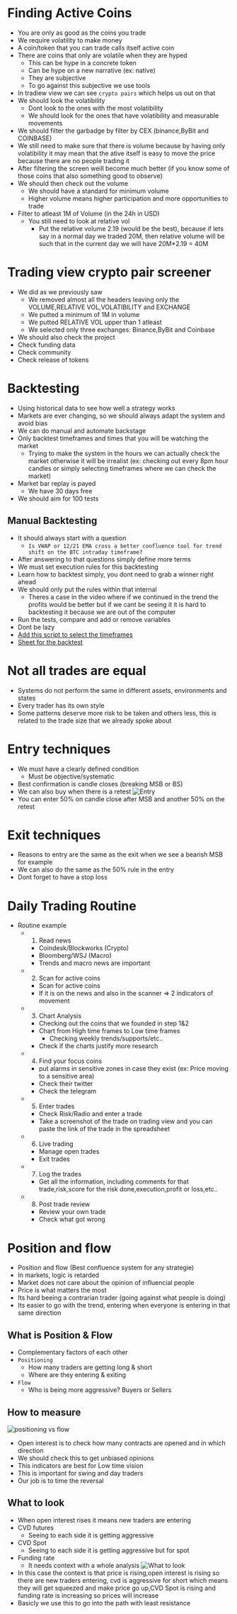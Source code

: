 # Finding Active Coins
- You are only as good as the coins you trade
- We require volatility to make money
- A coin/token that you can trade calls itself active coin
- There are coins that only are volatile when they are hyped
  - This can be hype in a concrete token
  - Can be hype on a new narrative (ex: native)
  - They are subjective
  - To go against this subjective we use tools
- In tradiew view we can see `crypto pairs` which helps us out on that
- We should look the volatibility
  - Dont look to the ones with the most volatibility
  - We should look for the ones that have volatibility and measurable movements
- We should filter the garbadge by filter by CEX (binance,ByBit and COINBASE)
- We still need to make sure that there is volume because by having only volatibility it may mean that the ative itself is easy to move the price because there are no people trading it
- After filtering the screen weill become much better (if you know some of those coins that also something good to observe)
- We should then check out the volume
  - We should have a standard for minimum volume
  - Higher volume means higher participation and more opportunities to trade
- Filter to atleast 1M of Volume (in the 24h in USD)
  - You still need to look at relative vol
    - Put the relative volume 2.19 (would be the best), because if lets say in a normal day we traded 20M, then relative volume will be such that in the current day we will have 20M*2.19 = 40M
# Trading view crypto pair screener
- We did as we previously saw
  - We removed almost all the headers leaving only the VOLUME,RELATIVE VOL,VOLATIBILITY and EXCHANGE
  - We putted a minimum of 1M in volume
  - We putted RELATIVE VOL upper than 1 atleast
  - We selected only three exchanges: Binance,ByBit and Coinbase
- We should also check the project
- Check funding data
- Check community
- Check release of tokens
# Backtesting
- Using historical data to see how well a strategy works
- Markets are ever changing, so we should always adapt the system and avoid bias
- We can do manual and automate backstage
- Only backtest timeframes and times that you will be watching the market
  - Trying to make the system in the hours we can actually check the market otherwise it will be irrealist (ex: checking out every 8pm hour candles or simply selecting timeframes where we can check the market)
- Market bar replay is payed
  - We have 30 days free
- We should aim for 100 tests
## Manual Backtesting
- It should always start with a question
  - `Is VWAP or 12/21 EMA cross a better confluence tool for trend shift on the BTC intraday timeframe?`
- After answering to that questions simply define more terms
- We must set execution rules for this backtesting
- Learn how to backtest simply, you dont need to grab a winner right ahead
- We should only put the rules within that internal
  - Theres a case in the video where if we continued in the trend the profits would be better but if we cant be seeing it it is hard to backtesting it because we are out of the computer
- Run the tests, compare and add or remove variables
- Dont be lazy
- [Add this script to select the timeframes](https://www.tradingview.com/script/rhdChhth-Prof-Michael-G-Backtesting-Time-Periods/)
- [Sheet for the backtest](https://docs.google.com/spreadsheets/d/1ieSMq46Hx8gkp6SURtdJ5x91BppMP4oE7zkEwiMZTUs/edit?usp=sharing)
# Not all trades are equal
- Systems do not perform the same in different assets, environments and states
- Every trader has its own style 
- Some patterns deserve more risk to be taken and others less, this is related to the trade size that we already spoke about
# Entry techniques
- We must have a clearly defined condition
  - Must be objective/systematic
- Best confirmation is candle closes (breaking MSB or BS)
- We can also buy when there is a retest
![Entry](./assets/entry.png)
- You can enter 50% on candle close after MSB and another 50% on the retest
# Exit techniques
- Reasons to entry are the same as the exit when we see a bearish MSB for example
- We can also do the same as the 50% rule in the entry
- Dont forget to have a stop loss
# Daily Trading Routine
- Routine example
  - 1. Read news
      - Coindesk/Blockworks (Crypto)
      - Bloomberg/WSJ (Macro)
      - Trends and macro news are important
  - 2. Scan for active coins
      - Scan for active coins
      - If it is on the news and also in the scanner => 2 indicators of movement
  - 3. Chart Analysis
      - Checking out the coins that we founded in step 1&2
      - Chart from High time frames to Low time frames 
        - Checking weekly trends/supports/etc..
      - Check if the charts justify more research
  - 4. Find your focus coins
      - put alarms in sensitive zones in case they exist (ex: Price moving to a sensitive area)
      - Check their twitter
      - Check the telegram
  - 5. Enter trades
    - Check Risk/Radio and enter a trade
    - Take a screenshot of the trade on trading view and you can paste the link of the trade in the spreadsheet
  - 6. Live trading
    - Manage open trades
    - Exit trades
  - 7. Log the trades
    - Get all the information, including comments for that trade,risk,score for the risk done,execution,profit or loss,etc..
  - 8. Post trade review
    - Review your own trade
    - Check what got wrong
# Position and flow
- Position and flow (Best confluence system for any strategie)
- In markets, logic is retarded
- Market does not care about the opinion of influencial people
- Price is what matters the most
- Its hard beeing a contrarian trader (going against what people is doing)
- Its easier to go with the trend, entering when everyone is entering in that same direction
## What is Position & Flow
- Complementary factors of each other
- `Positioning`
  - How many traders are getting long & short
  - Where are they entering & exiting
- `Flow`
  - Who is being more aggressive? Buyers or Sellers
## How to measure
![positioning vs flow](./assets/positioning-and-flow.png)
- Open interest is to check how many contracts are opened and in which direction
- We should check this to get unbiased opinions
- This indicators are best for Low time vision
- This is important for swing and day traders
- Our job is to time the reversal
## What to look
- When open interest rises it means new traders are entering
- CVD futures
  - Seeing to each side it is getting aggressive
- CVD Spot
  - Seeing to each side it is getting aggressive but for spot
- Funding rate
  - It needs context with a whole analysis
![What to look](./assets/what-to-look.png)
- In this case the context is that price is rising,open interest is rising so there are new traders entering, cvd is aggressive for short which means they will get squeezed and make price go up,CVD Spot is rising and funding rate is increasing so prices will increase
- Basicly we use this to go into the path with least resistance 